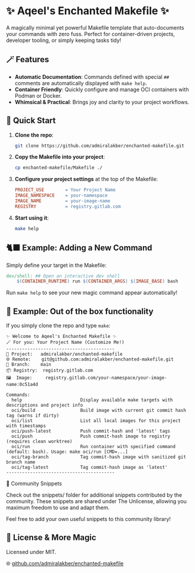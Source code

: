 # ✨ Aqeel's Enchanted Makefile ✨

A magically minimal yet powerful Makefile template that auto-documents your commands with zero fuss. Perfect for container-driven projects, developer tooling, or simply keeping tasks tidy!

## 🪄 Features

- **Automatic Documentation**: Commands defined with special `##` comments are automatically displayed with `make help`.
- **Container Friendly**: Quickly configure and manage OCI containers with Podman or Docker.
- **Whimsical & Practical**: Brings joy and clarity to your project workflows.

## 🚀 Quick Start

1. **Clone the repo**:
   ```bash
   git clone https://github.com/admiralakber/enchanted-makefile.git
   ```

2. **Copy the Makefile into your project**:
   ```bash
   cp enchanted-makefile/Makefile ./
   ```

3. **Configure your project settings** at the top of the Makefile:

   ```makefile
   PROJECT_USE        = Your Project Name
   IMAGE_NAMESPACE    = your-namespace
   IMAGE_NAME         = your-image-name
   REGISTRY           = registry.gitlab.com
   ```

4. **Start using it**:
   ```bash
   make help
   ```

## 🐈‍⬛ Example: Adding a New Command

Simply define your target in the Makefile:

```makefile
dev/shell: ## Open an interactive dev shell
	$(CONTAINER_RUNTIME) run $(CONTAINER_ARGS) $(IMAGE_BASE) bash
```

Run `make help` to see your new magic command appear automatically!

## 🚀 Example: Out of the box functionality

If you simply clone the repo and type `make`:

``` shell
✨ Welcome to Aqeel's Enchanted Makefile ✨
🪄 For you: Your Project Name (Customize Me!)
-----------------------------------------
📂 Project:   admiralakber/enchanted-makefile
🌐 Remote:    git@github.com:admiralakber/enchanted-makefile.git
🌿 Branch:    main
📦 Registry:  registry.gitlab.com
🖼  Image:     registry.gitlab.com/your-namespace/your-image-name:0c51a4d

Commands:
  help                      Display available make targets with descriptions and project info
  oci/build                 Build image with current git commit hash tag (warns if dirty)
  oci/list                  List all local images for this project with timestamps
  oci/push-latest           Push commit-hash and 'latest' tags
  oci/push                  Push commit-hash image to registry (requires clean worktree)
  oci/run                   Run container with specified command (default: bash). Usage: make oci/run [CMD=...]
  oci/tag-branch            Tag commit-hash image with sanitized git branch name
  oci/tag-latest            Tag commit-hash image as 'latest'
-----------------------------------------
```

🌟 Community Snippets

Check out the snippets/ folder for additional snippets contributed by the community. These snippets are shared under The Unlicense, allowing you maximum freedom to use and adapt them.

Feel free to add your own useful snippets to this community library!


## 📖 License & More Magic

Licensed under MIT.

🌐 [github.com/admiralakber/enchanted-makefile](https://github.com/admiralakber/enchanted-makefile)

